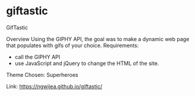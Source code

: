 # giftastic

GifTastic

Overview
Using the GIPHY API, the goal was to make a dynamic web page that populates with gifs of your choice. 
Requirements:
- call the GIPHY API
- use JavaScript and jQuery to change the HTML of the site.

Theme Chosen: Superheroes

Link: https://ngwijea.github.io/giftastic/


